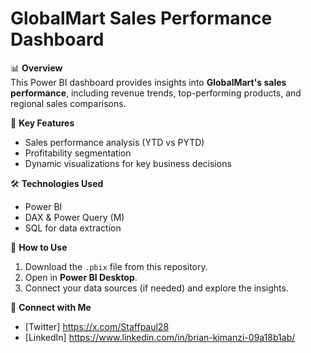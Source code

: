 # GlobalMart Sales Performance Dashboard  

📊 **Overview**  
This Power BI dashboard provides insights into **GlobalMart's sales performance**, including revenue trends, top-performing products, and regional sales comparisons.  

🚀 **Key Features**  
- Sales performance analysis (YTD vs PYTD)  
- Profitability segmentation  
- Dynamic visualizations for key business decisions  

🛠 **Technologies Used**  
- Power BI  
- DAX & Power Query (M)  
- SQL for data extraction  

📂 **How to Use**  
1. Download the `.pbix` file from this repository.  
2. Open in **Power BI Desktop**.  
3. Connect your data sources (if needed) and explore the insights.  

🔗 **Connect with Me**  
- [Twitter] https://x.com/Staffpaul28   
- [LinkedIn] https://www.linkedin.com/in/brian-kimanzi-09a18b1ab/   
